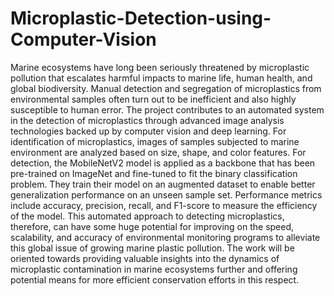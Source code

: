 # Microplastic-Detection-using-Computer-Vision

Marine ecosystems have long been seriously threatened by microplastic pollution that escalates harmful impacts to marine life, human health, and global biodiversity. Manual detection and segregation of microplastics from environmental samples often turn out to be inefficient and also highly susceptible to human error. The project contributes to an automated system in the detection of microplastics through advanced image analysis technologies backed up by computer vision and deep learning. For identification of microplastics, images of samples subjected to marine environment are analyzed based on size, shape, and color features. For detection, the MobileNetV2 model is applied as a backbone that has been pre-trained on ImageNet and fine-tuned to fit the binary classification problem. They train their model on an augmented dataset to enable better generalization performance on an unseen sample set. Performance metrics include accuracy, precision, recall, and F1-score to measure the efficiency of the model. This automated approach to detecting microplastics, therefore, can have some huge potential for improving on the speed, scalability, and accuracy of environmental monitoring programs to alleviate this global issue of growing marine plastic pollution. The work will be oriented towards providing valuable insights into the dynamics of microplastic contamination in marine ecosystems further and offering potential means for more efficient conservation efforts in this respect.
